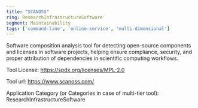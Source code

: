 ```yaml
---
title: "SCANOSS"
ring: ResearchInfrastructureSoftware
segment: Maintainability
tags: ['command-line', 'online-service', 'multi-dimensional']
---
```

Software composition analysis tool for detecting open-source components and licenses in software projects, helping ensure compliance, security, and proper attribution of dependencies in scientific computing workflows.

Tool License: https://spdx.org/licenses/MPL-2.0

Tool url: https://www.scanoss.com/

Application Category (or Categories in case of multi-tier tool): ResearchInfrastructureSoftware

